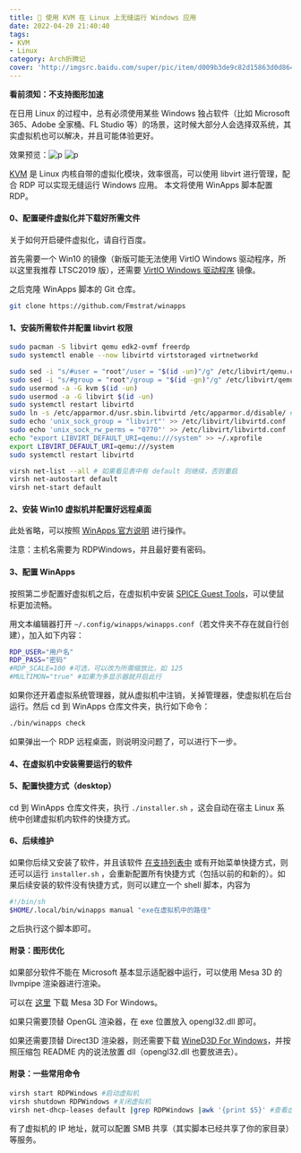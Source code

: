 ```yaml
---
title: 💠 使用 KVM 在 Linux 上无缝运行 Windows 应用
date: 2022-04-20 21:40:40
tags:
- KVM
- Linux
category: Arch折腾记
cover: 'http://imgsrc.baidu.com/super/pic/item/d009b3de9c82d15863d0d864c50a19d8bd3e4291.jpg'
---
```


**看前须知：不支持图形加速**

在日用 Linux 的过程中，总有必须使用某些 Windows 独占软件（比如 Microsoft 365、Adobe 全家桶、FL Studio 等）的场景，这时候大部分人会选择双系统，其实虚拟机也可以解决，并且可能体验更好。

效果预览：![p](http://imgsrc.baidu.com/super/pic/item/d009b3de9c82d15863d0d864c50a19d8bd3e4291.jpg)
![p](http://imgsrc.baidu.com/super/pic/item/241f95cad1c8a786086ecbdb2209c93d71cf509b.jpg)

[KVM](https://baike.baidu.com/item/KVM%E8%99%9A%E6%8B%9F%E6%9C%BA/11016451?fr=aladdin) 是 Linux 内核自带的虚拟化模块，效率很高，可以使用 libvirt 进行管理，配合 RDP 可以实现无缝运行 Windows 应用。
本文将使用 WinApps 脚本配置 RDP。

#### 0、配置硬件虚拟化并下载好所需文件

关于如何开启硬件虚拟化，请自行百度。

首先需要一个 Win10 的镜像（新版可能无法使用 VirtIO Windows 驱动程序，所以这里我推荐 LTSC2019 版），还需要 [VirtIO Windows 驱动程序](https://fedorapeople.org/groups/virt/virtio-win/direct-downloads/archive-virtio/virtio-win-0.1.217-1/virtio-win.iso) 镜像。

之后克隆 WinApps 脚本的 Git 仓库。

```bash
git clone https://github.com/Fmstrat/winapps
```

#### 1、安装所需软件并配置 libvirt 权限

```bash
sudo pacman -S libvirt qemu edk2-ovmf freerdp
sudo systemctl enable --now libvirtd virtstoraged virtnetworkd
```

```bash
sudo sed -i "s/#user = "root"/user = "$(id -un)"/g" /etc/libvirt/qemu.conf
sudo sed -i "s/#group = "root"/group = "$(id -gn)"/g" /etc/libvirt/qemu.conf
sudo usermod -a -G kvm $(id -un)
sudo usermod -a -G libvirt $(id -un)
sudo systemctl restart libvirtd
sudo ln -s /etc/apparmor.d/usr.sbin.libvirtd /etc/apparmor.d/disable/ # 如果有 AppArmor 的话
sudo echo 'unix_sock_group = "libvirt"' >> /etc/libvirt/libvirtd.conf
sudo echo 'unix_sock_rw_perms = "0770"' >> /etc/libvirt/libvirtd.conf
echo "export LIBVIRT_DEFAULT_URI=qemu:///system" >> ~/.xprofile
export LIBVIRT_DEFAULT_URI=qemu:///system
sudo systemctl restart libvirtd
```

```bash
virsh net-list --all # 如果看见表中有 default 则继续，否则重启
virsh net-autostart default
virsh net-start default
```

#### 2、安装 Win10 虚拟机并配置好远程桌面

此处省略，可以按照 [WinApps 官方说明](https://github.com/Fmstrat/winapps/blob/main/docs/KVM.md) 进行操作。

注意：主机名需要为 RDPWindows，并且最好要有密码。

#### 3、配置 WinApps

按照第二步配置好虚拟机之后，在虚拟机中安装 [SPICE Guest Tools](https://www.spice-space.org/download/windows/spice-guest-tools/spice-guest-tools-latest.exe)，可以使鼠标更加流畅。

用文本编辑器打开 ``~/.config/winapps/winapps.conf``（若文件夹不存在就自行创建），加入如下内容：

```bash
RDP_USER="用户名"
RDP_PASS="密码"
#RDP_SCALE=100 #可选，可以改为所需缩放比，如 125
#MULTIMON="true" #如果为多显示器就开启此行
```

如果你还开着虚拟系统管理器，就从虚拟机中注销，关掉管理器，使虚拟机在后台运行。然后 cd 到 WinApps 仓库文件夹，执行如下命令：

```bash
./bin/winapps check
```

如果弹出一个 RDP 远程桌面，则说明没问题了，可以进行下一步。

#### 4、在虚拟机中安装需要运行的软件

#### 5、配置快捷方式（desktop）

cd 到 WinApps 仓库文件夹，执行 `./installer.sh` ，这会自动在宿主 Linux 系统中创建虚拟机内软件的快捷方式。

#### 6、后续维护

如果你后续又安装了软件，并且该软件 [在支持列表中](https://github.com/Fmstrat/winapps) 或有开始菜单快捷方式，则还可以运行 `installer.sh` ，会重新配置所有快捷方式（包括以前的和新的）。如果后续安装的软件没有快捷方式，则可以建立一个 shell 脚本，内容为

```bash
#!/bin/sh
$HOME/.local/bin/winapps manual "exe在虚拟机中的路径"
```

之后执行这个脚本即可。

#### 附录：图形优化

如果部分软件不能在 Microsoft 基本显示适配器中运行，可以使用 Mesa 3D 的 llvmpipe 渲染器进行渲染。

可以在 [这里](https://fdossena.com/?p=mesa/index.frag) 下载 Mesa 3D For Windows。

如果只需要顶替 OpenGL 渲染器，在 exe 位置放入 opengl32.dll 即可。

如果还需要顶替 Direct3D 渲染器，则还需要下载 [WineD3D For Windows](https://fdossena.com/?p=wined3d/index.frag)，并按照压缩包 README 内的说法放置 dll（opengl32.dll 也要放进去）。

#### 附录：一些常用命令

```bash
virsh start RDPWindows #启动虚拟机
virsh shutdown RDPWindows #关闭虚拟机
virsh net-dhcp-leases default |grep RDPWindows |awk '{print $5}' #查看虚拟机的 IP 地址
```

有了虚拟机的 IP 地址，就可以配置 SMB 共享（其实脚本已经共享了你的家目录）等服务。

